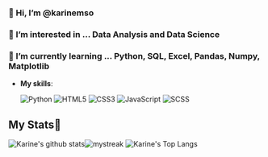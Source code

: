 ### 👋 Hi, I’m @karinemso
### 👀 I’m interested in ... Data Analysis and Data Science
### 🌱 I’m currently learning ... Python, SQL, Excel, Pandas, Numpy, Matplotlib

- **My skills**:
    
   ![Python](https://img.shields.io/badge/Python%20-%2314354C.svg?style=for-the-badge&logo=python&logoColor=white)
   ![HTML5](https://img.shields.io/badge/HTML5%20-%23E34F26.svg?style=for-the-badge&logo=html5&logoColor=white)
   ![CSS3](https://img.shields.io/badge/CSS%20-%231572B6.svg?style=for-the-badge&logo=css3&logoColor=white)
   ![JavaScript](https://img.shields.io/badge/JavaScript%20-%23F7DF1E.svg?style=for-the-badge&logo=javascript&logoColor=black)
   ![SCSS](https://img.shields.io/badge/JavaScript%20-%23F7DF1E.svg?style=for-the-badge&logo=scss&logoColor=black)
    
    
 ## My Stats🚀
![Karine's github stats](https://github-readme-stats.vercel.app/api?username=karinemso&show_icons=true&theme=tokyonight)<img src="https://github-readme-streak-stats.herokuapp.com/?user=karinemso&theme=tokyonight" alt="mystreak"/>
![Karine's Top Langs](https://github-readme-stats.vercel.app/api/top-langs/?username=karinemso&theme=tokyonight&layout=compact)
<!---
karinemso/karinemso is a ✨ special ✨ repository because its `README.md` (this file) appears on your GitHub profile.
You can click the Preview link to take a look at your changes.
--->
